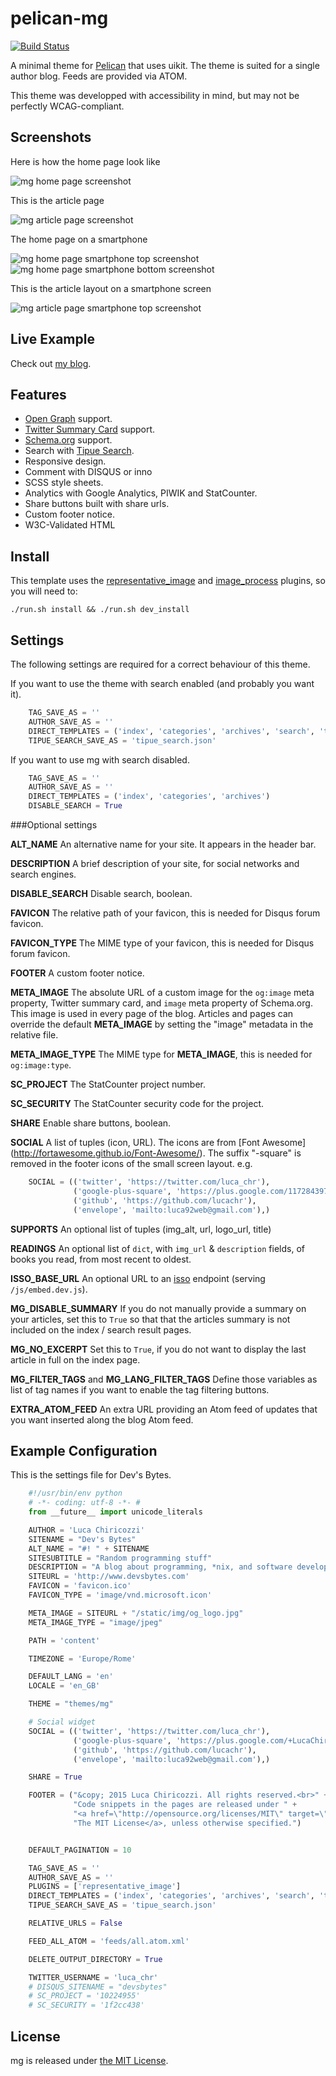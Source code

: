 pelican-mg
==========

[![Build Status](https://travis-ci.org/Lucas-C/pelican-mg.svg?branch=master)](https://travis-ci.org/Lucas-C/pelican-mg)

A minimal theme for [Pelican](http://blog.getpelican.com/) that uses uikit.
The theme is suited for a single author blog. Feeds are provided via ATOM.

This theme was developped with accessibility in mind, but may not be perfectly WCAG-compliant.


Screenshots
--------------

Here is how the home page look like

![mg home page screenshot](https://raw.githubusercontent.com/lucachr/pelican-mg/master/home-page-screenshot.png)

This is the article page

![mg article page screenshot](https://raw.githubusercontent.com/lucachr/pelican-mg/master/article-screenshot.png)

The home page on a smartphone

![mg home page smartphone top screenshot](https://github.com/lucachr/pelican-mg/blob/master/home-page-smartphone-top.png)
![mg home page smartphone bottom screenshot](https://github.com/lucachr/pelican-mg/blob/master/home-page-smartphone-bottom.png)

This is the article layout on a smartphone screen

![mg article page smartphone top screenshot](https://raw.githubusercontent.com/lucachr/pelican-mg/master/article-page-smartphone-top.png)

Live Example
--------------
Check out [my blog](https://chezsoi.org/lucas).

Features
--------------

* [Open Graph](http://ogp.me) support.
* [Twitter Summary Card](https://dev.twitter.com/cards/types/summary) support.
* [Schema.org](http://schema.org) support.
* Search with [Tipue Search](http://www.tipue.com/search).
* Responsive design.
* Comment with DISQUS or inno
* SCSS style sheets.
* Analytics with Google Analytics, PIWIK and StatCounter.
* Share buttons built with share urls.
* Custom footer notice.
* W3C-Validated HTML

Install
-------
This template uses the [representative_image](https://github.com/getpelican/pelican-plugins/tree/master/representative_image) and [image_process](https://github.com/getpelican/pelican-plugins/tree/master/image_process) plugins, so you will need to:

    ./run.sh install && ./run.sh dev_install


Settings
--------------

The following settings are required for a correct behaviour of this theme.

If you want to use the theme with search enabled (and probably you want it).

```python
    TAG_SAVE_AS = ''
    AUTHOR_SAVE_AS = ''
    DIRECT_TEMPLATES = ('index', 'categories', 'archives', 'search', 'tipue_search')
    TIPUE_SEARCH_SAVE_AS = 'tipue_search.json'
```

If you want to use mg with search disabled.

```python
    TAG_SAVE_AS = ''
    AUTHOR_SAVE_AS = ''
    DIRECT_TEMPLATES = ('index', 'categories', 'archives')
    DISABLE_SEARCH = True
```

###Optional settings

**ALT_NAME**
An alternative name for your site. It appears in the header bar.

**DESCRIPTION**
A brief description of your site, for social networks and search engines.

**DISABLE_SEARCH**
Disable search, boolean.

**FAVICON**
The relative path of your favicon, this is needed for Disqus forum favicon.

**FAVICON_TYPE**
The MIME type of your favicon, this is needed for Disqus forum favicon.

**FOOTER**
A custom footer notice.

**META_IMAGE**
The absolute URL of a custom image for the `og:image` meta property, Twitter
summary card, and `image` meta property of Schema.org. This image is used in
every page of the blog. Articles and pages can override the default
**META_IMAGE** by setting the "image" metadata in the relative file.

**META_IMAGE_TYPE**
The MIME type for **META_IMAGE**, this is needed for `og:image:type`.

**SC_PROJECT**
The StatCounter project number.

**SC_SECURITY**
The StatCounter security code for the project.

**SHARE**
Enable share buttons, boolean.

**SOCIAL**
A list of tuples (icon, URL). The icons are from [Font Awesome]
(http://fortawesome.github.io/Font-Awesome/). The suffix "-square" is removed
in the footer icons of the small screen layout.
e.g.
```python
    SOCIAL = (('twitter', 'https://twitter.com/luca_chr'),
              ('google-plus-square', 'https://plus.google.com/117284397605208270870'),
              ('github', 'https://github.com/lucachr'),
              ('envelope', 'mailto:luca92web@gmail.com'),)
```

**SUPPORTS**
An optional list of tuples (img_alt, url, logo_url, title)

**READINGS**
An optional list of `dict`, with `img_url` & `description` fields, of books you read, from most recent to oldest.

**ISSO_BASE_URL**
An optional URL to an [isso](https://posativ.org/isso/) endpoint (serving `/js/embed.dev.js`).

**MG_DISABLE_SUMMARY**
If you do not manually provide a summary on your articles, set this to `True` so that that the articles summary is not included on the index / search result pages.

**MG_NO_EXCERPT**
Set this to `True`, if you do not want to display the last article in full on the index page.

**MG_FILTER_TAGS** and **MG_LANG_FILTER_TAGS**
Define those variables as list of tag names if you want to enable the tag filtering buttons.

**EXTRA_ATOM_FEED**
An extra URL providing an Atom feed of updates that you want inserted along the blog Atom feed.

Example Configuration
----------------------

This is the settings file for Dev's Bytes.

```python
    #!/usr/bin/env python
    # -*- coding: utf-8 -*- #
    from __future__ import unicode_literals

    AUTHOR = 'Luca Chiricozzi'
    SITENAME = "Dev's Bytes"
    ALT_NAME = "#! " + SITENAME
    SITESUBTITLE = "Random programming stuff"
    DESCRIPTION = "A blog about programming, *nix, and software development."
    SITEURL = 'http://www.devsbytes.com'
    FAVICON = 'favicon.ico'
    FAVICON_TYPE = 'image/vnd.microsoft.icon'

    META_IMAGE = SITEURL + "/static/img/og_logo.jpg"
    META_IMAGE_TYPE = "image/jpeg"

    PATH = 'content'

    TIMEZONE = 'Europe/Rome'

    DEFAULT_LANG = 'en'
    LOCALE = 'en_GB'

    THEME = "themes/mg"

    # Social widget
    SOCIAL = (('twitter', 'https://twitter.com/luca_chr'),
              ('google-plus-square', 'https://plus.google.com/+LucaChiricozzi'),
              ('github', 'https://github.com/lucachr'),
              ('envelope', 'mailto:luca92web@gmail.com'),)

    SHARE = True

    FOOTER = ("&copy; 2015 Luca Chiricozzi. All rights reserved.<br>" +
              "Code snippets in the pages are released under " +
              "<a href=\"http://opensource.org/licenses/MIT\" target=\"_blank\">" +
              "The MIT License</a>, unless otherwise specified.")


    DEFAULT_PAGINATION = 10

    TAG_SAVE_AS = ''
    AUTHOR_SAVE_AS = ''
    PLUGINS = ['representative_image']
    DIRECT_TEMPLATES = ('index', 'categories', 'archives', 'search', 'tipue_search')
    TIPUE_SEARCH_SAVE_AS = 'tipue_search.json'

    RELATIVE_URLS = False

    FEED_ALL_ATOM = 'feeds/all.atom.xml'

    DELETE_OUTPUT_DIRECTORY = True

    TWITTER_USERNAME = 'luca_chr'
    # DISQUS_SITENAME = "devsbytes"
    # SC_PROJECT = '10224955'
    # SC_SECURITY = '1f2cc438'

```

License
---------

mg is released under [the MIT License](http://opensource.org/licenses/MIT).

